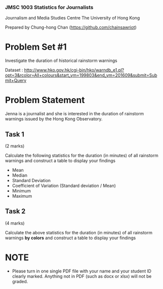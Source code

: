 ### JMSC 1003 Statistics for Journalists
Journalism and Media Studies Centre
The University of Hong Kong

Prepared by Chung-hong Chan (https://github.com/chainsawriot)

# Problem Set #1

Investigate the duration of historical rainstorm warnings

Dataset : http://www.hko.gov.hk/cgi-bin/hko/warndb_e1.pl?opt=3&rcolor=All+colours&start_ym=199803&end_ym=201609&submit=Submit+Query

# Problem Statement

Jenna is a journalist and she is interested in the duration of rainstorm warnings issued by the Hong Kong Observatory.

## Task 1

(2 marks)

Calculate the following statistics for the duration (in minutes) of all rainstorm warnings and construct a table to display your findings

* Mean
* Median
* Standard Deviation
* Coefficient of Variation (Standard deviation / Mean)
* Minimum
* Maximum

## Task 2

(4 marks)

Calculate the above statistics for the duration (in minutes) of all rainstorm warnings **by colors** and construct a table to display your findings

# NOTE

* Please turn in one single PDF file with your name and your student ID clearly marked. Anything not in PDF (such as docx or xlsx) will not be graded.

